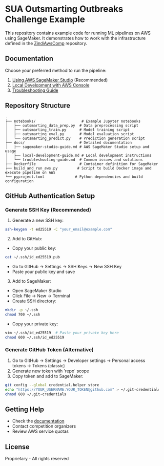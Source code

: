 # SUA Outsmarting Outbreaks Challenge Example

This repository contains example code for running ML pipelines on AWS using SageMaker. It demonstrates how to work with the infrastructure defined in the [ZindiAwsComp](https://github.com/ZindiAfrica/ZindiAwsComp) repository.

## Documentation

Choose your preferred method to run the pipeline:

1. [Using AWS SageMaker Studio](docs/sagemaker-studio-guide.md) (Recommended)
2. [Local Development with AWS Console](docs/local-development-guide.md)
3. [Troubleshooting Guide](docs/troubleshooting-guide.md)

## Repository Structure

```
.
├── notebooks/                     # Example Jupyter notebooks
│   ├── outsmarting_data_prep.py  # Data preprocessing script
│   ├── outsmarting_train.py      # Model training script
│   ├── outsmarting_eval.py       # Model evaluation script
│   └── outsmarting_predict.py    # Prediction generation script
├── docs/                         # Detailed documentation
│   ├── sagemaker-studio-guide.md # AWS SageMaker Studio setup and usage
│   ├── local-development-guide.md # Local development instructions
│   └── troubleshooting-guide.md  # Common issues and solutions
├── Dockerfile                    # Container definition for SageMaker
├── build_and_run_aws.py         # Script to build Docker image and execute pipeline on AWS
└── pyproject.toml              # Python dependencies and build configuration
```

## GitHub Authentication Setup

### Generate SSH Key (Recommended)
1. Generate a new SSH key:
```bash
ssh-keygen -t ed25519 -C "your_email@example.com"
```

2. Add to GitHub:
- Copy your public key:
```bash
cat ~/.ssh/id_ed25519.pub
```
- Go to GitHub → Settings → SSH Keys → New SSH Key
- Paste your public key and save

3. Add to SageMaker:
- Open SageMaker Studio
- Click File → New → Terminal
- Create SSH directory:
```bash
mkdir -p ~/.ssh
chmod 700 ~/.ssh
```
- Copy your private key:
```bash
vim ~/.ssh/id_ed25519  # Paste your private key here
chmod 600 ~/.ssh/id_ed25519
```

### Generate GitHub Token (Alternative)
1. Go to GitHub → Settings → Developer settings → Personal access tokens → Tokens (classic)
2. Generate new token with 'repo' scope
3. Copy token and add to SageMaker:
```bash
git config --global credential.helper store
echo "https://YOUR_USERNAME:YOUR_TOKEN@github.com" > ~/.git-credentials
chmod 600 ~/.git-credentials
```

## Getting Help

- Check the [documentation](https://github.com/ZindiAfrica/AI-for-Equity-Challenges-Getting-Started-with-AWS-Resources)
- Contact competition organizers
- Review AWS service quotas

## License

Proprietary - All rights reserved
